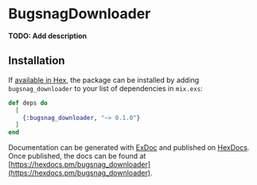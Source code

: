 # BugsnagDownloader

**TODO: Add description**

## Installation

If [available in Hex](https://hex.pm/docs/publish), the package can be installed
by adding `bugsnag_downloader` to your list of dependencies in `mix.exs`:

```elixir
def deps do
  [
    {:bugsnag_downloader, "~> 0.1.0"}
  ]
end
```

Documentation can be generated with [ExDoc](https://github.com/elixir-lang/ex_doc)
and published on [HexDocs](https://hexdocs.pm). Once published, the docs can
be found at [https://hexdocs.pm/bugsnag_downloader](https://hexdocs.pm/bugsnag_downloader).

